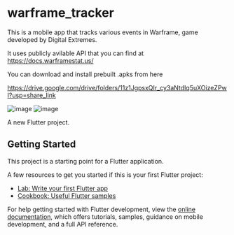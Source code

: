# warframe_tracker


This is a mobile app that tracks various events in Warframe, game developed by Digital Extremes.

It uses publicly avilable API that you can find at https://docs.warframestat.us/

You can download and install prebuilt .apks from here 

https://drive.google.com/drive/folders/11z1JgpsxQIr_cy3aNtdIq5uXOizeZPwI?usp=share_link


![image](https://user-images.githubusercontent.com/23361087/230788677-b85f9265-a74a-49a5-b958-e956dfbbf277.png)
![image](https://user-images.githubusercontent.com/23361087/231234724-8e3ea7b2-dba3-4458-9ed2-cf1dd01f7d70.png)


A new Flutter project.

## Getting Started

This project is a starting point for a Flutter application.

A few resources to get you started if this is your first Flutter project:

- [Lab: Write your first Flutter app](https://docs.flutter.dev/get-started/codelab)
- [Cookbook: Useful Flutter samples](https://docs.flutter.dev/cookbook)

For help getting started with Flutter development, view the
[online documentation](https://docs.flutter.dev/), which offers tutorials,
samples, guidance on mobile development, and a full API reference.
